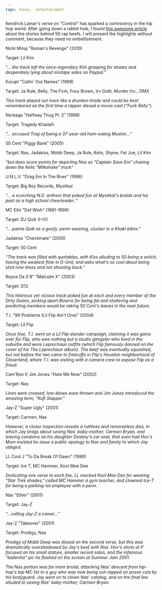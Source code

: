 ```yaml
---
tags: funny,  entertainment
---
```


<p>Kendrick Lamar's verse on "Control" has sparked a controversy in the hip hop world. After going down a rabbit hole, I found <a href="https://href.li/?http://www.complex.com/music/2011/06/the-50-best-hip-hop-diss-songs/" rel="noopener" target="_blank">this awesome article </a>about the stories behind 50 rap beefs. I will present the highlights without comment, because they need no embellishment.</p>

<p>Nicki Minaj "Roman's Revenge" (2010)</p>

<p>Target: Lil Kim</p>

<p><em>“… the track left the once-legendary Kim grasping for straws and desperately lying about mixtape sales on Paypal.”</em></p>

<p>Kurupt "Callin' Out Names" (1999)</p>

<p>Target: Ja Rule, Belly, The Firm, Foxy Brown, Irv Gotti, Murder Inc., DMX</p>

<p><em>This track played out more like a drunken tirade and could be best remembered as the first time a rapper dissed a movie cast ("Fuck Belly").</em></p>

<p>Noreaga "Halfway Thug Pt. 2" (1998)</p>

<p>Target: Tragedy Khadafi</p>

<p><em>“… accused Trag of being a 37-year-old ham-eating Muslim…”</em></p>

<p>50 Cent "Piggy Bank" (2005)</p>

<p>Target: Nas, Jadakiss, Mobb Deep, Ja Rule, Kelis, Shyne, Fat Joe, Lil Kim</p>

<p><em>“but does score points for depicting Nas as "Captain Save Em" chasing down the Kelis "Milkshake" truck”</em></p>

<p>U.N.L.V. "Drag Em In The River" (1996)</p>

<p>Target: Big Boy Records, Mystikal</p>

<p><em>“… a scorching N.O. anthem that poked fun at Mystikal's braids and his past as a high school cheerleader..”</em></p>

<p>MC Eiht "Def Wish" (1991-1996)</p>

<p>Target: DJ Quik (I-IV)</p>

<p><em>“… paints Quik as a goofy, perm-wearing, clucker in a Khaki bikini.”</em></p>

<p>Jadakiss "Checkmate" (2005)</p>

<p>Target: 50 Cent</p>

<p><em>“The track was filled with quotables, with Kiss alluding to 50 being a snitch, having the weakest flow in G-Unit, and asks what's so cool about being shot nine times and not shooting back.”</em></p>

<p>Royce Da 5'9" "Malcolm X" (2003)</p>

<p>Target: D12</p>

<p><em>This hilarious yet vicious track poked fun at each and every member of the Dirty Dozen, picking apart Bizarre for being fat and stuttering and predicting members would be raking 50 Cent's leaves in the near future.</em></p>

<p>T.I. "99 Problems (Lil Flip Ain't One)" (2004)</p>

<p>Target: Lil Flip</p>

<p><em>Once free, T.I. went on a Lil Flip slander campaign, claiming it was game over for Flip, who was nothing but a studio gangster who lived in the suburbs and wore Leprechaun outfits (which Flip famously donned on the cover of his The Leprechaun album). The beef was eventually squashed, but not before the two came to fisticuffs in Flip's Houston neighborhood of Cloverland, where T.I. was visiting with a camera crew to expose Flip as a fraud.</em></p>

<p>Cam'Ron f/ Jim Jones "Hate Me Now" (2002)</p>

<p>Target: Nas</p>

<p><em>Lines were crossed, low-blows were thrown and Jim Jones introduced the amazing term, "Kufi Slapper."</em></p>

<p>Jay-Z "Super Ugly" (2001)</p>

<p>Target: Carmen, Nas</p>

<p><em>However, a closer inspection reveals a ruthless and remorseless diss, in which Jay brags about sexing Nas' baby-mother, Carmen Bryan, and leaving condoms on his daughter Destiny's car seat, that even had Hov's Mom insisted he issue a public apology to Nas and family to which Jay obliged.</em></p>

<p>LL Cool J "To Da Break Of Dawn" (1990)</p>

<p>Target: Ice T, MC Hammer, Kool Moe Dee</p>

<p><em>Dedicating one verse to each foe, LL mocked Kool Moe Dee for wearing "Star Trek shades," called MC Hammer a gym teacher, and clowned Ice-T for being a parking-lot employee with a perm.</em></p>

<p>Nas "Ether" (2001)</p>

<p>Target: Jay-Z</p>

<p><em>“…calling Jay-Z a camel…”</em></p>

<p>Jay-Z "Takeover" (2001)</p>

<p>Target: Prodigy, Nas</p>

<p><em>Prodigy of Mobb Deep was dissed on the second verse, but this was dramatically overshadowed by Jay's beef with Nas. Hov's shots at P focused on his small stature, smaller record sales, and the infamous "ballerina" pic he flashed on the screen at Summer Jam 2001.</em></p>

<p><em>The Nas portion was far more brutal, attacking Nas' descent from hip-hop's top MC list to a guy who was now being out-rapped on posse cuts by his bodyguard. Jay went on to clown Nas' catalog, and on the final line alluded to sexing Nas' baby-mother, Carmen Bryan.</em></p>